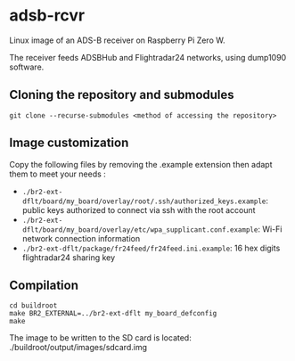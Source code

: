 # adsb-rcvr
Linux image of an ADS-B receiver on Raspberry Pi Zero W.

The receiver feeds ADSBHub and Flightradar24 networks, using dump1090 software.

## Cloning the repository and submodules
```
git clone --recurse-submodules <method of accessing the repository>
```

## Image customization
Copy the following files by removing the .example extension then adapt them to meet your needs :
- ```./br2-ext-dflt/board/my_board/overlay/root/.ssh/authorized_keys.example```: public keys authorized to connect via ssh with the root account
- ```./br2-ext-dflt/board/my_board/overlay/etc/wpa_supplicant.conf.example```: Wi-Fi network connection information
- ```./br2-ext-dflt/package/fr24feed/fr24feed.ini.example```: 16 hex digits flightradar24 sharing key

## Compilation
```
cd buildroot
make BR2_EXTERNAL=../br2-ext-dflt my_board_defconfig
make
```
The image to be written to the SD card is located: ./buildroot/output/images/sdcard.img
